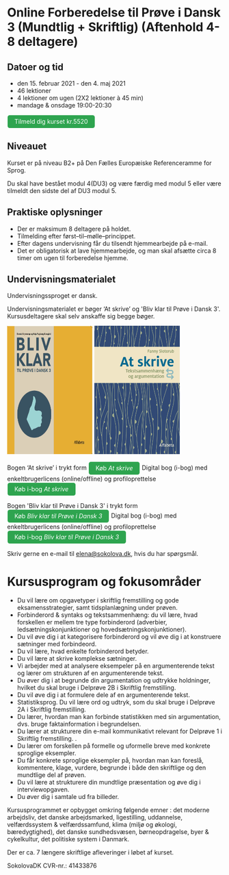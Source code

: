 # Online Forberedelse til Prøve i Dansk 3 (Mundtlig + Skriftlig) (Aftenhold 4-8 deltagere)

## Datoer og tid 
* den 15. februar 2021 - den 4. maj 2021
* 46 lektioner 
* 4 lektioner om ugen (2X2 lektioner à 45 min)
* mandage & onsdage 19:00-20:30 

<a class="btn" href="https://elenasokolova.podia.com/online-forberedelse-til-prove-i-dansk-3-mundtlig-skriftlig/buy"> Tilmeld dig kurset kr.5520
</a>

## Niveauet

Kurset er på niveau B2+ på Den Fælles Europæiske Referenceramme for Sprog.

Du skal have bestået modul 4(DU3) og være færdig med modul 5 eller være tilmeldt den sidste del af DU3 modul 5. 

## Praktiske oplysninger
* Der er maksimum 8 deltagere på holdet. 
* Tilmelding efter først–til–mølle–princippet.  
* Efter dagens undervisning får du tilsendt hjemmearbejde på e-mail. 
* Det er obligatorisk at lave hjemmearbejde, og man skal afsætte circa 8 timer om ugen til forberedelse hjemme.  

## Undervisningsmaterialet

Undervisningssproget er dansk.

Undervisningsmaterialet er bøger ‘At skrive’ og 'Bliv klar til Prøve i Dansk 3'. Kursusdeltagere skal selv anskaffe sig begge bøger.

<img src="bliv-klar-til-proeve-i-dansk-3_billede.jpg" alt="Bliv klar til Prøve i Dansk 3" width="200" height="300" />

<img src="at-skrive-forside.jpg" alt="At skrive" width="200" height="300" />

Bogen ‘At skrive’  i trykt form  <a class="btn" href="https://www.alfabetaforlag.dk/skrive#">Køb *At skrive*</a> 
Digital bog (i-bog) med enkeltbrugerlicens (online/offline) og profiloprettelse <a class="btn" href="https://www.alfabetaforlag.dk/skrive-tekstsammenhaeng-og-argumentation-i-bog#">Køb i-bog *At skrive*</a>

Bogen 'Bliv klar til Prøve i Dansk 3' i trykt form  <a class="btn" href="https://www.alfabetaforlag.dk/bliv-klar-til-proeve-i-dansk-3##">Køb *Bliv klar til Prøve i Dansk 3*</a> 
Digital bog (i-bog) med enkeltbrugerlicens (online/offline) og profiloprettelse <a class="btn" href="https://www.alfabetaforlag.dk/bliv-klar-til-proeve-i-dansk-3-i-bog-enkeltbrugerlicens">Køb i-bog *Bliv klar til Prøve i Dansk 3*</a>


Skriv gerne en e-mail til [elena@sokolova.dk](mailto:elena@sokolova.dk), hvis du har spørgsmål. 

<style>
.btn {
  color: white;
  background-color: #2ea44f;
  border-color: rgba(27,31,35,.1);
  box-shadow: 0 0px 0 rgba(27,31,35,.1),inset 0 1px 0 hsla(0,0%,100%,.03);
  position: relative;
  display: inline-block;
  padding: 5px 16px;
  font-size: 14px
  font-weight: 500;
  line-height: 20px;
  white-space: nowrap;
  vertical-align: middle;
  cursor: pointer;
  border: 1px solid;
  border-radius: 6px;
  text-decoration: none;
}
</style>

# Kursusprogram og fokusområder

* Du vil lære om opgavetyper i skriftlig fremstilling og gode eksamensstrategier, samt tidsplanlægning under prøven. 
* Forbinderord & syntaks og tekstsammenhæng: du vil lære, hvad forskellen er mellem tre type forbinderord (adverbier, ledsætningskonjunktioner og hovedsætningskonjunktioner). 
* Du vil øve dig i at kategorisere forbinderord og vil øve dig i at konstruere sætninger med forbindeord. 
* Du vil lære, hvad enkelte forbinderord betyder.
* Du vil lære at skrive komplekse sætninger.   
* Vi arbejder med at analysere eksempeler på en argumenterende tekst og lærer om strukturen af en argumenterende tekst. 
* Du øver dig i at begrunde din argumentation og udtrykke holdninger, hvilket du skal bruge i Delprøve 2B i Skriftlig fremstilling.
* Du vil øve dig i at formulere dele af en argumenterende tekst. 
* Statistiksprog. Du vil lære ord og udtryk, som du skal bruge i Delprøve 2A i Skriftlig fremstilling. 
* Du lærer, hvordan man kan forbinde statistikken med sin argumentation, dvs. bruge faktainformation i begrundelsen. 
* Du lærer at strukturere din e-mail kommunikativt relevant for Delprøve 1 i Skriftlig fremstilling. .
* Du lærer om forskellen på formelle og uformelle breve med konkrete sproglige eksempler.  
* Du får konkrete sproglige eksempler på, hvordan man kan foreslå, kommentere, klage, vurdere, begrunde i både den skriftlige og den mundtlige del af prøven. 
* Du vil lære at strukturere din mundtlige præsentation og øve dig i interviewopgaven.
* Du øver dig i samtale ud fra billeder. 

Kursusprogrammet er opbygget omkring følgende emner : det moderne arbejdsliv, det danske arbejdsmarked, ligestilling, uddannelse, velfærdssystem & velfærdssamfund, klima (miljø og økologi, bæredygtighed), det danske sundhedsvæsen, børneopdragelse, byer & cykelkultur, det politiske system i Danmark. 

Der er ca. 7 længere skriftlige afleveringer i løbet af kurset. 

SokolovaDK CVR-nr.: 41433876
